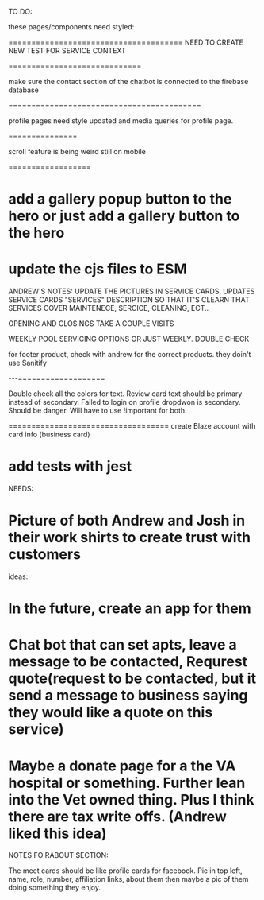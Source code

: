 TO DO:

these pages/components need styled:

======================================
NEED TO CREATE NEW TEST FOR SERVICE CONTEXT

=============================

make sure the contact section of the chatbot is connected to the firebase database

==========================================

 profile pages need style updated and media queries for profile page.

 ===============

 scroll feature is being weird still on mobile

 ================== 

 add a gallery popup button to the hero or just add a gallery button to the hero
==============================

update the cjs files to ESM
=====================================

ANDREW'S NOTES: UPDATE THE PICTURES IN SERVICE CARDS, UPDATES SERVICE CARDS "SERVICES" DESCRIPTION SO THAT IT'S CLEARN THAT SERVICES COVER MAINTENECE, SERCICE, CLEANING, ECT..

OPENING AND CLOSINGS TAKE A COUPLE VISITS

WEEKLY POOL SERVICING OPTIONS OR JUST WEEKLY. DOUBLE CHECK

for footer product, check with andrew for the correct products. they doin't use Sanitify


---===================

Double check all the colors for text. Review card text should be primary instead of secondary. Failed to login on profile dropdwon is secondary. Should be danger. Will have to use !important for both.

===================================
create Blaze account with card info (business card)

add tests with jest
=============================================

NEEDS:

Picture of both Andrew and Josh in their work shirts to create trust with customers
===========================================
ideas:

In the future, create an app for them
====================================
Chat bot that can set apts, leave a message to be contacted, Requrest quote(request to be contacted, but it send a message to business saying they would like a quote on this service)
===================================================
Maybe a donate page for a the VA hospital or something. Further lean into the Vet owned thing. Plus I think there are tax write offs. (Andrew liked this idea)
==============================










NOTES FO RABOUT SECTION:


The meet cards should be like profile cards for facebook. Pic in top left, name, role, number, affiliation links, about them then maybe a pic of them doing something they enjoy.









